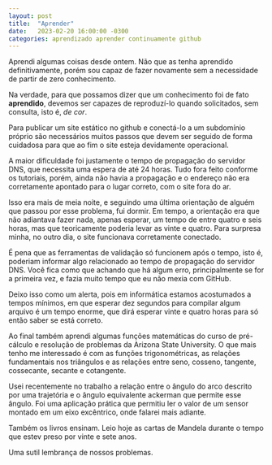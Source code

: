 ```yaml
---
layout: post
title:  "Aprender"
date:   2023-02-20 16:00:00 -0300
categories: aprendizado aprender continuamente github 
---
```


Aprendi algumas coisas desde ontem. Não que as tenha aprendido definitivamente, porém sou capaz de fazer novamente sem a necessidade de partir de zero conhecimento.

Na verdade, para que possamos dizer que um conhecimento foi de fato **aprendido**, devemos ser capazes de reproduzí-lo quando solicitados, sem consulta, isto é, *de cor*.

Para publicar um site estático no github e conectá-lo a um subdomínio próprio são necessários muitos passos que devem ser seguido de forma cuidadosa para que ao fim o site esteja devidamente operacional.

A maior dificuldade foi justamente o tempo de propagação do servidor DNS, que necessita uma espera de até 24 horas. Tudo fora feito conforme os tutoriais, porém, ainda não havia a propagação e o endereço não era corretamente apontado para o lugar correto, com o site fora do ar.

Isso era mais de meia noite, e seguindo uma última orientação de alguém que passou por esse problema, fui dormir. Em tempo, a orientação era que não adiantava fazer nada, apenas esperar, um tempo de entre quatro e seis horas, mas que teoricamente poderia levar as vinte e quatro. Para surpresa minha, no outro dia, o site funcionava corretamente conectado.

É pena que as ferramentas de validação só funcionem após o tempo, isto é, poderiam informar algo relacionado ao tempo de propagação do servidor DNS. Você fica como que achando que há algum erro, principalmente se for a primeira vez, e fazia muito tempo que eu não mexia com GitHub.

Deixo isso como um alerta, pois em informática estamos acostumados a tempos mínimos, em que esperar dez segundos para compilar algum arquivo é um tempo enorme, que dirá esperar vinte e quatro horas para só então saber se está correto.

Ao final também aprendi algumas funções matemáticas do curso de pré-cálculo e resolução de problemas da Arizona State University. O que mais tenho me interessado é com as funções trigonométricas, as relações fundamentais nos triângulos e as relações entre seno, cosseno, tangente, cossecante, secante e cotangente.

Usei recentemente no trabalho a relação entre o ângulo do arco descrito por uma trajetória e o ângulo equivalente ackerman que permite esse ângulo. Foi uma aplicação prática que permitiu ler o valor de um sensor montado em um eixo excêntrico, onde falarei mais adiante.

Também os livros ensinam. Leio hoje as cartas de Mandela durante o tempo que estev preso por vinte e sete anos.

Uma sutil lembrança de nossos problemas.
